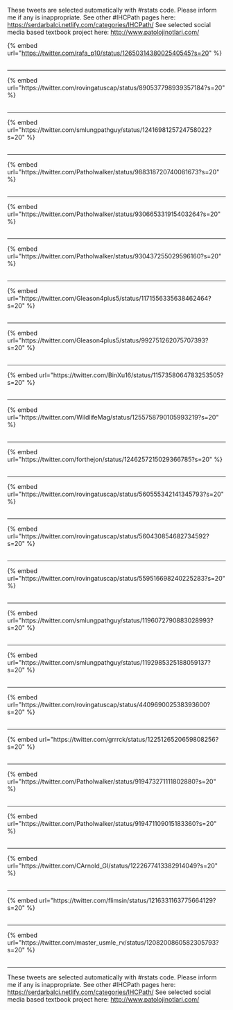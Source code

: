 

These tweets are selected automatically with #rstats code. Please inform me if any is inappropriate.
See other #IHCPath pages here: https://serdarbalci.netlify.com/categories/IHCPath/ 
See selected social media based textbook project here: http://www.patolojinotlari.com/

{% embed url="https://twitter.com/rafa_p10/status/1265031438002540545?s=20" %}<br>
<br>
<hr>
{% embed url="https://twitter.com/rovingatuscap/status/890537798939357184?s=20" %}<br>
<br>
<hr>
{% embed url="https://twitter.com/smlungpathguy/status/1241698125724758022?s=20" %}<br>
<br>
<hr>
{% embed url="https://twitter.com/Patholwalker/status/988318720740081673?s=20" %}<br>
<br>
<hr>
{% embed url="https://twitter.com/Patholwalker/status/930665331915403264?s=20" %}<br>
<br>
<hr>
{% embed url="https://twitter.com/Patholwalker/status/930437255029596160?s=20" %}<br>
<br>
<hr>
{% embed url="https://twitter.com/Gleason4plus5/status/1171556335638462464?s=20" %}<br>
<br>
<hr>
{% embed url="https://twitter.com/Gleason4plus5/status/992751262075707393?s=20" %}<br>
<br>
<hr>
{% embed url="https://twitter.com/BinXu16/status/1157358064783253505?s=20" %}<br>
<br>
<hr>
{% embed url="https://twitter.com/WildlifeMag/status/1255758790105993219?s=20" %}<br>
<br>
<hr>
{% embed url="https://twitter.com/forthejon/status/1246257215029366785?s=20" %}<br>
<br>
<hr>
{% embed url="https://twitter.com/rovingatuscap/status/560555342141345793?s=20" %}<br>
<br>
<hr>
{% embed url="https://twitter.com/rovingatuscap/status/560430854682734592?s=20" %}<br>
<br>
<hr>
{% embed url="https://twitter.com/rovingatuscap/status/559516698240225283?s=20" %}<br>
<br>
<hr>
{% embed url="https://twitter.com/smlungpathguy/status/1196072790883028993?s=20" %}<br>
<br>
<hr>
{% embed url="https://twitter.com/smlungpathguy/status/1192985325188059137?s=20" %}<br>
<br>
<hr>
{% embed url="https://twitter.com/rovingatuscap/status/440969002538393600?s=20" %}<br>
<br>
<hr>
{% embed url="https://twitter.com/grrrck/status/1225126520659808256?s=20" %}<br>
<br>
<hr>
{% embed url="https://twitter.com/Patholwalker/status/919473271111802880?s=20" %}<br>
<br>
<hr>
{% embed url="https://twitter.com/Patholwalker/status/919471109015183360?s=20" %}<br>
<br>
<hr>
{% embed url="https://twitter.com/CArnold_GI/status/1222677413382914049?s=20" %}<br>
<br>
<hr>
{% embed url="https://twitter.com/flimsin/status/1216331163775664129?s=20" %}<br>
<br>
<hr>
{% embed url="https://twitter.com/master_usmle_rv/status/1208200860582305793?s=20" %}<br>
<br>
<hr>


These tweets are selected automatically with #rstats code. Please inform me if any is inappropriate.
See other #IHCPath pages here: https://serdarbalci.netlify.com/categories/IHCPath/ 
See selected social media based textbook project here: http://www.patolojinotlari.com/
